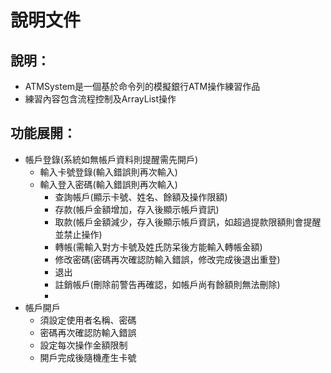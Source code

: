 # 說明文件

## 說明：
* ATMSystem是一個基於命令列的模擬銀行ATM操作練習作品
* 練習內容包含流程控制及ArrayList操作

## 功能展開：
 * 帳戶登錄(系統如無帳戶資料則提醒需先開戶)
   * 輸入卡號登錄(輸入錯誤則再次輸入)
   * 輸入登入密碼(輸入錯誤則再次輸入)
     * 查詢帳戶(顯示卡號、姓名、餘額及操作限額)
     * 存款(帳戶金額增加，存入後顯示帳戶資訊)
     * 取款(帳戶金額減少，存入後顯示帳戶資訊，如超過提款限額則會提醒並禁止操作)
     * 轉帳(需輸入對方卡號及姓氏防呆後方能輸入轉帳金額)
     * 修改密碼(密碼再次確認防輸入錯誤，修改完成後退出重登)
     * 退出
     * 註銷帳戶(刪除前警告再確認，如帳戶尚有餘額則無法刪除)
     * 
 * 帳戶開戶
   * 須設定使用者名稱、密碼
   * 密碼再次確認防輸入錯誤
   * 設定每次操作金額限制
   * 開戶完成後隨機產生卡號